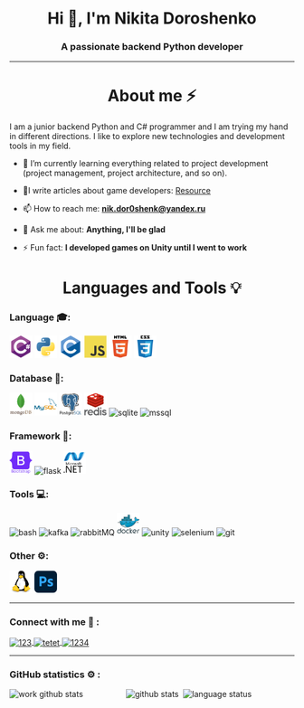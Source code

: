 <h1 align="center">Hi 👋, I'm Nikita Doroshenko</h1>
<h3 align="center">A passionate backend Python developer</h3>


<hr>
<h1 align="center">About me ⚡ </h1>

I am a junior backend Python and C# programmer and I am trying my hand in different directions. I like to explore new technologies and development tools in my field.

- 🌱 I’m currently learning everything related to project development (project management, project architecture, and so on).

- 📝I write articles about game developers: [Resource](https://dzen.ru/forgottenteamstudio)

- 📫 How to reach me: **nik.dor0shenk@yandex.ru**

- 💬 Ask me about: **Anything, I'll be glad** 

- ⚡ Fun fact: **I developed games on Unity until I went to work**

<h1 align="center">Languages and Tools 💡</h1>
<h3>Language 🎓:</h3>
<p>
    <img src="https://raw.githubusercontent.com/devicons/devicon/master/icons/csharp/csharp-original.svg" alt="csharp" width="40" height="40"/> 
    <img src="https://raw.githubusercontent.com/devicons/devicon/master/icons/python/python-original.svg" alt="python" width="40" height="40"/> 
    <img src="https://raw.githubusercontent.com/devicons/devicon/master/icons/c/c-original.svg" alt="c" width="40" height="40"/>
    <img src="https://raw.githubusercontent.com/devicons/devicon/master/icons/javascript/javascript-original.svg" alt="javascript" width="40" height="40"/> 
    <img src="https://raw.githubusercontent.com/devicons/devicon/master/icons/html5/html5-original-wordmark.svg" alt="html5" width="40" height="40"/>
    <img src="https://raw.githubusercontent.com/devicons/devicon/master/icons/css3/css3-original-wordmark.svg" alt="css3" width="40" height="40"/>
</p>

<h3>Database 💽:</h3>
<p>
    <img src="https://raw.githubusercontent.com/devicons/devicon/master/icons/mongodb/mongodb-original-wordmark.svg" alt="mongodb" width="40" height="40"/>
    <img src="https://raw.githubusercontent.com/devicons/devicon/master/icons/mysql/mysql-original-wordmark.svg" alt="mysql" width="40" height="40"/> 
    <img src="https://raw.githubusercontent.com/devicons/devicon/master/icons/postgresql/postgresql-original-wordmark.svg" alt="postgresql" width="40" height="40"/> 
    <img src="https://raw.githubusercontent.com/devicons/devicon/master/icons/redis/redis-original-wordmark.svg" alt="redis" width="40" height="40"/> 
    <img src="https://www.vectorlogo.zone/logos/sqlite/sqlite-icon.svg" alt="sqlite" width="40" height="40"/>
    <img src="https://www.svgrepo.com/show/303229/microsoft-sql-server-logo.svg" alt="mssql" width="40" height="40"/> 
</p>

<h3>Framework 📓:</h3>
<p>
    <img src="https://raw.githubusercontent.com/devicons/devicon/master/icons/bootstrap/bootstrap-plain-wordmark.svg" alt="bootstrap" width="40" height="40"/>  
    <img src="https://www.vectorlogo.zone/logos/pocoo_flask/pocoo_flask-icon.svg" alt="flask" width="40" height="40"/> 
    <img src="https://raw.githubusercontent.com/devicons/devicon/master/icons/dot-net/dot-net-original-wordmark.svg" alt="dotnet" width="40" height="40"/> 
</p>
    
<h3>Tools 💻:</h3>
<p>
    <img src="https://www.vectorlogo.zone/logos/gnu_bash/gnu_bash-icon.svg" alt="bash" width="40" height="40"/>
    <img src="https://www.vectorlogo.zone/logos/apache_kafka/apache_kafka-icon.svg" alt="kafka" width="40" height="40"/>
    <img src="https://www.vectorlogo.zone/logos/rabbitmq/rabbitmq-icon.svg" alt="rabbitMQ" width="40" height="40"/>
    <img src="https://raw.githubusercontent.com/devicons/devicon/master/icons/docker/docker-original-wordmark.svg" alt="docker" width="40" height="40"/> 
    <img src="https://www.vectorlogo.zone/logos/unity3d/unity3d-icon.svg" alt="unity" width="40" height="40"/>
    <img src="https://raw.githubusercontent.com/detain/svg-logos/780f25886640cef088af994181646db2f6b1a3f8/svg/selenium-logo.svg" alt="selenium" width="40" height="40"> 
    <img src="https://www.vectorlogo.zone/logos/git-scm/git-scm-icon.svg" alt="git" width="40" height="40"/> 
</p>

<h3>Other ⚙️:</h3>
<p>
    <img src="https://raw.githubusercontent.com/devicons/devicon/master/icons/linux/linux-original.svg" alt="linux" width="40" height="40"/>
    <img src="https://raw.githubusercontent.com/devicons/devicon/master/icons/photoshop/photoshop-original.svg" alt="photoshop" width="40" height="40"/>
</p>

<hr>

<h3 align="left">Connect with me 🤝 :</h3>
<p align="left">
    <a href="https://stackoverflow.com/users/27016375" target="blank">
        <img align="center" src="https://raw.githubusercontent.com/rahuldkjain/github-profile-readme-generator/master/src/images/icons/Social/stack-overflow.svg" alt="123" height="30" width="40" />
    </a>
    <a href="https://www.leetcode.com/nikitads01" target="blank">
        <img align="center" src="https://raw.githubusercontent.com/rahuldkjain/github-profile-readme-generator/master/src/images/icons/Social/leet-code.svg" alt="tetet" height="30" width="40" />
    </a>
    <a href="https://discord.com/users/523490408672526337" target="blank">
        <img align="center" src="https://raw.githubusercontent.com/rahuldkjain/github-profile-readme-generator/master/src/images/icons/Social/discord.svg" alt="1234" height="30" width="40" />
    </a>
</p>

<hr>

<h3 align="left">GitHub statistics ⚙️ :</h3>

<p align="center"><img src="http://github-readme-streak-stats.herokuapp.com?user=NikitaDS01&theme=dark&background=000000" alt="github stats">
<img align="left" src="https://github-readme-stats.vercel.app/api?username=NikitaDS01&show_icons=true&count_private=true&hide_border=true&theme=vision-friendly-dark"" alt="work github stats" />
&nbsp;<img src="https://github-readme-stats.vercel.app/api/top-langs/?username=NikitaDS01&theme=vision-friendly-dark&layout=compact" alt="language status">
</p>
